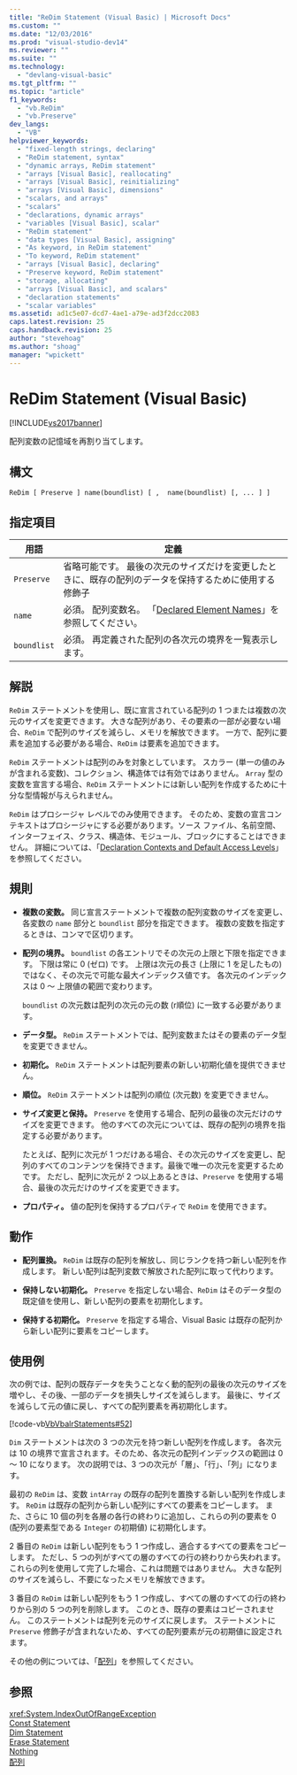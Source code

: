 ```yaml
---
title: "ReDim Statement (Visual Basic) | Microsoft Docs"
ms.custom: ""
ms.date: "12/03/2016"
ms.prod: "visual-studio-dev14"
ms.reviewer: ""
ms.suite: ""
ms.technology: 
  - "devlang-visual-basic"
ms.tgt_pltfrm: ""
ms.topic: "article"
f1_keywords: 
  - "vb.ReDim"
  - "vb.Preserve"
dev_langs: 
  - "VB"
helpviewer_keywords: 
  - "fixed-length strings, declaring"
  - "ReDim statement, syntax"
  - "dynamic arrays, ReDim statement"
  - "arrays [Visual Basic], reallocating"
  - "arrays [Visual Basic], reinitializing"
  - "arrays [Visual Basic], dimensions"
  - "scalars, and arrays"
  - "scalars"
  - "declarations, dynamic arrays"
  - "variables [Visual Basic], scalar"
  - "ReDim statement"
  - "data types [Visual Basic], assigning"
  - "As keyword, in ReDim statement"
  - "To keyword, ReDim statement"
  - "arrays [Visual Basic], declaring"
  - "Preserve keyword, ReDim statement"
  - "storage, allocating"
  - "arrays [Visual Basic], and scalars"
  - "declaration statements"
  - "scalar variables"
ms.assetid: ad1c5e07-dcd7-4ae1-a79e-ad3f2dcc2083
caps.latest.revision: 25
caps.handback.revision: 25
author: "stevehoag"
ms.author: "shoag"
manager: "wpickett"
---
```

# ReDim Statement (Visual Basic)
[!INCLUDE[vs2017banner](../../../csharp/includes/vs2017banner.md)]

配列変数の記憶域を再割り当てします。  
  
## 構文  
  
```  
ReDim [ Preserve ] name(boundlist) [ ,  name(boundlist) [, ... ] ]  
```  
  
## 指定項目  
  
|用語|定義|  
|--------|--------|  
|`Preserve`|省略可能です。  最後の次元のサイズだけを変更したときに、既存の配列のデータを保持するために使用する修飾子|  
|`name`|必須。  配列変数名。  「[Declared Element Names](../../../visual-basic/programming-guide/language-features/declared-elements/declared-element-names.md)」を参照してください。|  
|`boundlist`|必須。  再定義された配列の各次元の境界を一覧表示します。|  
  
## 解説  
 `ReDim` ステートメントを使用し、既に宣言されている配列の 1 つまたは複数の次元のサイズを変更できます。  大きな配列があり、その要素の一部が必要ない場合、`ReDim` で配列のサイズを減らし、メモリを解放できます。  一方で、配列に要素を追加する必要がある場合、`ReDim` は要素を追加できます。  
  
 `ReDim` ステートメントは配列のみを対象としています。  スカラー \(単一の値のみが含まれる変数\)、コレクション、構造体では有効ではありません。  `Array` 型の変数を宣言する場合、`ReDim` ステートメントには新しい配列を作成するために十分な型情報が与えられません。  
  
 `ReDim` はプロシージャ レベルでのみ使用できます。  そのため、変数の宣言コンテキストはプロシージャにする必要があります。ソース ファイル、名前空間、インターフェイス、クラス、構造体、モジュール、ブロックにすることはできません。  詳細については、「[Declaration Contexts and Default Access Levels](../../../visual-basic/language-reference/statements/declaration-contexts-and-default-access-levels.md)」を参照してください。  
  
## 規則  
  
-   **複数の変数。** 同じ宣言ステートメントで複数の配列変数のサイズを変更し、各変数の `name` 部分と `boundlist` 部分を指定できます。  複数の変数を指定するときは、コンマで区切ります。  
  
-   **配列の境界。** `boundlist` の各エントリでその次元の上限と下限を指定できます。  下限は常に 0 \(ゼロ\) です。  上限は次元の長さ \(上限に 1 を足したもの\) ではなく、その次元で可能な最大インデックス値です。  各次元のインデックスは 0 ～ 上限値の範囲で変わります。  
  
     `boundlist` の次元数は配列の次元の元の数 \(r順位\) に一致する必要があります。  
  
-   **データ型。** `ReDim` ステートメントでは、配列変数またはその要素のデータ型を変更できません。  
  
-   **初期化。** `ReDim` ステートメントは配列要素の新しい初期化値を提供できません。  
  
-   **順位。** `ReDim` ステートメントは配列の順位 \(次元数\) を変更できません。  
  
-   **サイズ変更と保持。** `Preserve` を使用する場合、配列の最後の次元だけのサイズを変更できます。  他のすべての次元については、既存の配列の境界を指定する必要があります。  
  
     たとえば、配列に次元が 1 つだけある場合、その次元のサイズを変更し、配列のすべてのコンテンツを保持できます。最後で唯一の次元を変更するためです。  ただし、配列に次元が 2 つ以上あるときは、`Preserve` を使用する場合、最後の次元だけのサイズを変更できます。  
  
-   **プロパティ。** 値の配列を保持するプロパティで `ReDim` を使用できます。  
  
## 動作  
  
-   **配列置換。** `ReDim` は既存の配列を解放し、同じランクを持つ新しい配列を作成します。  新しい配列は配列変数で解放された配列に取って代わります。  
  
-   **保持しない初期化。** `Preserve` を指定しない場合、`ReDim` はそのデータ型の既定値を使用し、新しい配列の要素を初期化します。  
  
-   **保持する初期化。** `Preserve` を指定する場合、Visual Basic は既存の配列から新しい配列に要素をコピーします。  
  
## 使用例  
 次の例では、配列の既存データを失うことなく動的配列の最後の次元のサイズを増やし、その後、一部のデータを損失しサイズを減らします。  最後に、サイズを減らして元の値に戻し、すべての配列要素を再初期化します。  
  
 [!code-vb[VbVbalrStatements#52](../../../visual-basic/language-reference/statements/codesnippet/VisualBasic/redim-statement_1.vb)]  
  
 `Dim` ステートメントは次の 3 つの次元を持つ新しい配列を作成します。  各次元は 10 の境界で宣言されます。そのため、各次元の配列インデックスの範囲は 0 ～ 10 になります。  次の説明では、3 つの次元が「層」、「行」、「列」になります。  
  
 最初の `ReDim` は、変数 `intArray` の既存の配列を置換する新しい配列を作成します。  `ReDim` は既存の配列から新しい配列にすべての要素をコピーします。  また、さらに 10 個の列を各層の各行の終わりに追加し、これらの列の要素を 0 \(配列の要素型である `Integer` の初期値\) に初期化します。  
  
 2 番目の `ReDim` は新しい配列をもう 1 つ作成し、適合するすべての要素をコピーします。  ただし、5 つの列がすべての層のすべての行の終わりから失われます。  これらの列を使用して完了した場合、これは問題ではありません。  大きな配列のサイズを減らし、不要になったメモリを解放できます。  
  
 3 番目の `ReDim` は新しい配列をもう 1 つ作成し、すべての層のすべての行の終わりから別の 5 つの列を削除します。  このとき、既存の要素はコピーされません。  このステートメントは配列を元のサイズに戻します。  ステートメントに `Preserve` 修飾子が含まれないため、すべての配列要素が元の初期値に設定されます。  
  
 その他の例については、「[配列](../../../visual-basic/programming-guide/language-features/arrays/index.md)」を参照してください。  
  
## 参照  
 <xref:System.IndexOutOfRangeException>   
 [Const Statement](../../../visual-basic/language-reference/statements/const-statement.md)   
 [Dim Statement](../../../visual-basic/language-reference/statements/dim-statement.md)   
 [Erase Statement](../../../visual-basic/language-reference/statements/erase-statement.md)   
 [Nothing](../../../visual-basic/language-reference/nothing.md)   
 [配列](../../../visual-basic/programming-guide/language-features/arrays/index.md)